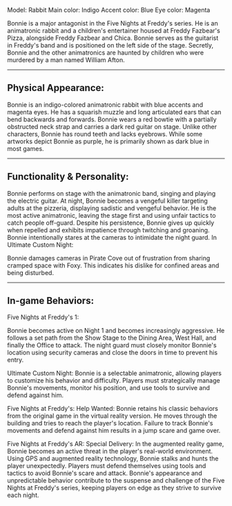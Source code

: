 Model: Rabbit
Main color: Indigo
Accent color: Blue
Eye color: Magenta

Bonnie is a major antagonist in the Five Nights at Freddy's series. He is an animatronic rabbit and a children's entertainer housed at Freddy Fazbear's Pizza, alongside Freddy Fazbear and Chica. Bonnie serves as the guitarist in Freddy's band and is positioned on the left side of the stage. Secretly, Bonnie and the other animatronics are haunted by children who were murdered by a man named William Afton.

---
## Physical Appearance:

Bonnie is an indigo-colored animatronic rabbit with blue accents and magenta eyes.
He has a squarish muzzle and long articulated ears that can bend backwards and forwards.
Bonnie wears a red bowtie with a partially obstructed neck strap and carries a dark red guitar on stage.
Unlike other characters, Bonnie has round teeth and lacks eyebrows.
While some artworks depict Bonnie as purple, he is primarily shown as dark blue in most games.

---
## Functionality & Personality:

Bonnie performs on stage with the animatronic band, singing and playing the electric guitar.
At night, Bonnie becomes a vengeful killer targeting adults at the pizzeria, displaying sadistic and vengeful behavior.
He is the most active animatronic, leaving the stage first and using unfair tactics to catch people off-guard.
Despite his persistence, Bonnie gives up quickly when repelled and exhibits impatience through twitching and groaning.
Bonnie intentionally stares at the cameras to intimidate the night guard.
In Ultimate Custom Night:

Bonnie damages cameras in Pirate Cove out of frustration from sharing cramped space with Foxy. This indicates his dislike for confined areas and being disturbed.


---
## In-game Behaviors:
Five Nights at Freddy's 1:

Bonnie becomes active on Night 1 and becomes increasingly aggressive.
He follows a set path from the Show Stage to the Dining Area, West Hall, and finally the Office to attack.
The night guard must closely monitor Bonnie's location using security cameras and close the doors in time to prevent his entry.

Ultimate Custom Night:
Bonnie is a selectable animatronic, allowing players to customize his behavior and difficulty.
Players must strategically manage Bonnie's movements, monitor his position, and use tools to survive and defend against him.

Five Nights at Freddy's: Help Wanted:
Bonnie retains his classic behaviors from the original game in the virtual reality version.
He moves through the building and tries to reach the player's location.
Failure to track Bonnie's movements and defend against him results in a jump scare and game over.

Five Nights at Freddy's AR: Special Delivery:
In the augmented reality game, Bonnie becomes an active threat in the player's real-world environment.
Using GPS and augmented reality technology, Bonnie stalks and hunts the player unexpectedly.
Players must defend themselves using tools and tactics to avoid Bonnie's scare and attack.
Bonnie's appearance and unpredictable behavior contribute to the suspense and challenge of the Five Nights at Freddy's series, keeping players on edge as they strive to survive each night.